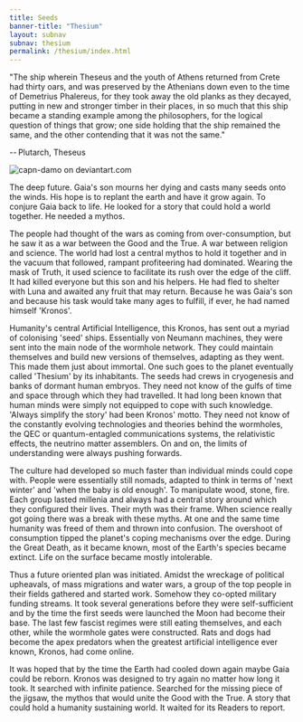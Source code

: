 ```yaml
---
title: Seeds
banner-title: "Thesium" 
layout: subnav 
subnav: thesium 
permalink: /thesium/index.html
---
```


<div class="quote">
"The ship wherein Theseus and the youth of Athens returned
from Crete had thirty oars, and was preserved by the Athenians down even to the
time of Demetrius Phalereus, for they took away the old planks as they decayed,
putting in new and stronger timber in their places, in so much that this ship
became a standing example among the philosophers, for the logical question of
things that grow; one side holding that the ship remained the same, and the
other contending that it was not the same."  

-- Plutarch, Theseus
</div>

![capn-damo on deviantart.com](https://images-wixmp-ed30a86b8c4ca887773594c2.wixmp.com/f/87157177-c2fc-4877-91ea-2841f6f9bd16/dcr377a-ba7a9126-353f-48c0-8f08-f7a5641e77df.png?token=eyJ0eXAiOiJKV1QiLCJhbGciOiJIUzI1NiJ9.eyJzdWIiOiJ1cm46YXBwOjdlMGQxODg5ODIyNjQzNzNhNWYwZDQxNWVhMGQyNmUwIiwiaXNzIjoidXJuOmFwcDo3ZTBkMTg4OTgyMjY0MzczYTVmMGQ0MTVlYTBkMjZlMCIsIm9iaiI6W1t7InBhdGgiOiJcL2ZcLzg3MTU3MTc3LWMyZmMtNDg3Ny05MWVhLTI4NDFmNmY5YmQxNlwvZGNyMzc3YS1iYTdhOTEyNi0zNTNmLTQ4YzAtOGYwOC1mN2E1NjQxZTc3ZGYucG5nIn1dXSwiYXVkIjpbInVybjpzZXJ2aWNlOmZpbGUuZG93bmxvYWQiXX0.zPqX56ZFzKMCmnSeZyDiZJv4gpHd72r7vyUDH-h7oVo)


The deep future. Gaia's son mourns her dying and casts many seeds onto the
winds. His hope is to replant the earth and have it grow again. To conjure Gaia
back to life. He looked for a story that could hold a world together. He needed
a mythos.

The people had thought of the wars as coming from
over-consumption, but he saw it as a war between the Good and the True. A war
between religion and science. The world had lost a central mythos to hold it
together and in the vacuum that followed, rampant profiteering had dominated.
Wearing the mask of Truth, it used science to facilitate its rush over the
edge of the cliff. It had killed everyone but this son and his helpers. He had
fled to shelter with Luna and awaited any fruit that may return. Because he was
Gaia's son and because his task would take many ages to fulfill, if ever, he
had named himself 'Kronos'.

Humanity's central Artificial Intelligence, this Kronos, has sent out a myriad
of colonising 'seed' ships. Essentially von Neumann machines, they were sent
into the main node of the wormhole network. They could maintain themselves and
build new versions of themselves, adapting as they went. This made them just
about immortal. One such goes to the planet eventually called 'Thesium' by its
inhabitants. The seeds had crews in cryogenesis and banks of dormant human
embryos. They need not know of the gulfs of time and space through which they
had travelled. It had long been known that human minds were simply not equipped
to cope with such knowledge. 'Always simplify the story' had been Kronos'
motto. They need not know of the constantly evolving technologies and theories
behind the wormholes, the QEC or quantum-entagled communications systems, the
relativistic effects, the neutrino matter assemblers. On and on, the limits of
understanding were always pushing forwards.

The culture had developed so much faster than individual minds could cope with.
People were essentially still nomads, adapted to think in terms of 'next
winter' and 'when the baby is old enough'. To manipulate wood, stone, fire.
Each group lasted millenia and always had a central story around which they
configured their lives. Their myth was their frame. When science really got
going there was a break with these myths. At one and the same time humanity was
freed of them and thrown into confusion. The overshoot of consumption tipped
the planet's coping mechanisms over the edge. During the Great Death, as it
became known, most of the Earth's species became extinct. Life on the surface
became mostly intolerable.

Thus a future oriented plan was initiated. Amidst the wreckage of political
upheavals, of mass migrations and water wars, a group of the top people in
their fields gathered and started work. Somehow they co-opted military funding
streams. It took several generations before they were self-sufficient and by
the time the first seeds were launched the Moon had become their base. The last
few fascist regimes were still eating themselves, and each other, while the
wormhole gates were constructed. Rats and dogs had become the apex predators
when the greatest artificial intelligence ever known, Kronos, had come online.

It was hoped that by the time the Earth had cooled down again maybe Gaia could
be reborn. Kronos was designed to try again no matter how long it took. It
searched with infinite patience. Searched for the missing piece of the jigsaw,
the mythos that would unite the Good with the True. A story that could hold a
humanity sustaining world. It waited for its Readers to report.

